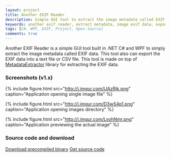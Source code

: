 ```yaml
---
layout: project
title: Another EXIF Reader
description: Simple GUI tool to extract the image metadata called EXIF data.
keywords: another exif reader, extract metadata, image exif data, export exif data, image preview
tags: [C#, WPF, EXIF, Project, Open Source]
comments: true
---
```


Another EXIF Reader is a simple GUI tool built in .NET C# and WPF to simply extract the image metadata called EXIF data. This tool also can export the EXIF data into a text file or CSV file. This tool is made on top of [MetadataExtractor](https://github.com/drewnoakes/metadata-extractor-dotnet) library for extracting the EXIF data.

### Screenshots (v1.x)

{% include figure.html src="http://i.imgur.com/lJAzRjk.png" caption="Application opening single image file" %}

{% include figure.html src="http://i.imgur.com/D3wS4p1.png" caption="Application opening images directory" %}

{% include figure.html src="http://i.imgur.com/LvohNmr.png" caption="Application previewing the actual image" %}

### Source code and download

<a href="https://github.com/heiswayi/another-exif-reader/releases" class="button big">Download precompiled binary</a> <a href="https://github.com/heiswayi/another-exif-reader" class="button big">Get source code</a>
